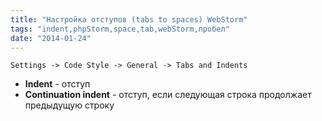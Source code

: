 ```yaml
---
title: "Настройка отступов (tabs to spaces) WebStorm"
tags: "indent,phpStorm,space,tab,webStorm,пробел"
date: "2014-01-24"
---
```


```
Settings -> Code Style -> General -> Tabs and Indents
```

- **Indent** - отступ
- **Continuation indent** - отступ, если следующая строка продолжает предыдущую строку
